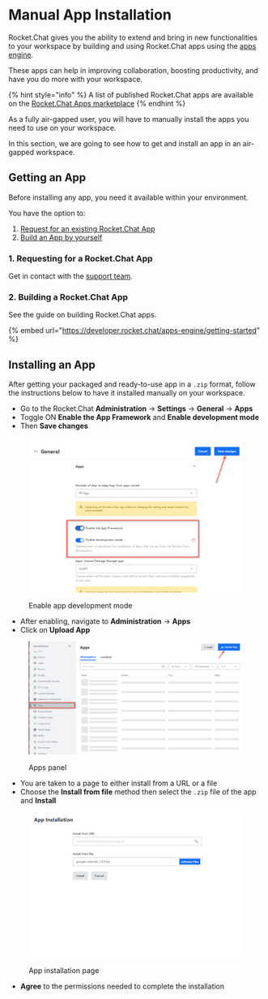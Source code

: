 # Manual App Installation

Rocket.Chat gives you the ability to extend and bring in new functionalities to your workspace by building and using Rocket.Chat apps using the [apps engine](https://developer.rocket.chat/apps-engine/rocket.chat-apps-engine).

These apps can help in improving collaboration, boosting productivity, and have you do more with your workspace.

{% hint style="info" %}
A list of published Rocket.Chat apps are available on the [Rocket.Chat Apps marketplace](https://marketplace.rocket.chat/)
{% endhint %}

As a fully air-gapped user, you will have to manually install the apps you need to use on your workspace.

In this section, we are going to see how to get and install an app in an air-gapped workspace.

## Getting an App

Before installing any app, you need it available within your environment.

You have the option to:

1. [Request for an existing Rocket.Chat App](manual-app-installation.md#1.-requesting-for-a-rocket.chat-app)
2. [Build an App by yourself](manual-app-installation.md#2.-building-a-rocket.chat-app)

### 1. Requesting for a Rocket.Chat App

Get in contact with the [support team](../getting-support/enterprise-support/).

### 2. Building a Rocket.Chat App

See the guide on building Rocket.Chat apps.

{% embed url="https://developer.rocket.chat/apps-engine/getting-started" %}

## Installing an App

After getting your packaged and ready-to-use app in a `.zip` format, follow the instructions below to have it installed manually on your workspace.

* Go to the Rocket.Chat **Administration** -> **Settings** -> **General** -> **Apps**&#x20;
* Toggle ON **Enable the App Framework** and **Enable development mode**
* Then **Save changes**

<figure><img src="../.gitbook/assets/Enable app development mode.png" alt=""><figcaption><p>Enable app development mode</p></figcaption></figure>

* After enabling, navigate to **Administration** -> **Apps**
* Click on **Upload App**&#x20;

<figure><img src="../.gitbook/assets/Apps panel.png" alt=""><figcaption><p>Apps panel</p></figcaption></figure>

* You are taken to a page to either install from a URL or a file
* Choose the **Install from file** method then select the `.zip` file of the app and **Install**

<figure><img src="../.gitbook/assets/App installation page.png" alt=""><figcaption><p>App installation page</p></figcaption></figure>

* **Agree** to the permissions needed to complete the installation
